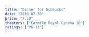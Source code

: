 ```yaml
---
title: "Dinner for Schmucks"
date: "2010-07-30"
price: "7.50"
theaters: ["Carmike Royal Cinema 10"]
ratings: ["PG-13"]
---
```

